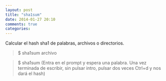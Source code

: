 ```yaml
---
layout: post
title: "sha1sum"
date: 2014-01-27 20:10
comments: true
categories: 
---
```

Calcular el hash sha1 de palabras, archivos o directorios.

>$ sha1sum archivo

>$ sha1sum (Entra en el prompt y espera una palabra. Una vez terminada de escribir, sin pulsar intro, pulsar dos veces Ctrl+d y nos dará el hash)

